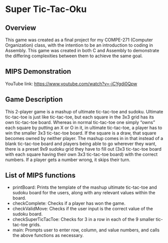 # Super Tic-Tac-Oku
## Overview
This game was created as a final project for my COMPE-271 (Computer Organization) class, with the intention
to be an introduction to coding in Assembly. This game was created in both C and Assembly to demonstrate
the differing complexities between them to achieve the same goal.
## MIPS Demonstration
YouTube link: https://www.youtube.com/watch?v=-jCYgdi0Qpw
## Game Description
This 2-player game is a mashup of ultimate tic-tac-toe and sudoku. Ultimate
tic-tac-toe is just like tic-tac-toe, but each square in the 3x3 grid has its own
tic-tac-toe board. Whereas in normal tic-tac-toe one simply “owns” each square
by putting an X or O in it, in ultimate tic-tac-toe, a player has to win the smaller
3x3 tic-tac-toe board. If the square is a draw, that square becomes owned by
neither player. The mashup comes in in that instead of a blank tic-tac-toe board
and players being able to go wherever they want, there is a preset 9x9 sudoku
grid they have to fill out (3x3 tic-tac-toe board with each square having their own
3x3 tic-tac-toe board) with the correct numbers. If a player gets a number wrong,
it skips their turn.
## List of MIPS functions
* printBoard: Prints the template of the mashup ultimate tic-tac-toe and sudoku board for the users, along with any relevant values within the board.
* checkComplete: Checks if a player has won the game.
* checkValidMove: Checks if the user input is the correct value of the sudoku board.
* checkSuperTicTacToe: Checks for 3 in a row in each of the 9 smaller tic-tac-toe grids.
* main: Prompts user to enter row, column, and value numbers, and calls the above functions as necessary.
